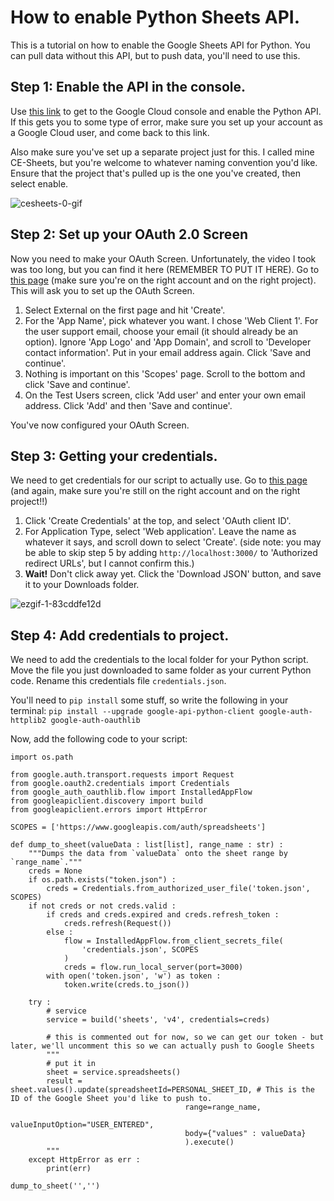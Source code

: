 # How to enable Python Sheets API.
This is a tutorial on how to enable the Google Sheets API for Python. You can pull data without this API, but to push data, you'll need to use this.

## Step 1: Enable the API in the console.

Use [this link](https://console.cloud.google.com/flows/enableapi?apiid=sheets.googleapis.com) to get to the Google Cloud console and enable the Python API. If this gets you to some type of error, make sure you set up your account as a Google Cloud user, and come back to this link.

Also make sure you've set up a separate project just for this. I called mine CE-Sheets, but you're welcome to whatever naming convention you'd like. Ensure that the project that's pulled up is the one you've created, then select enable.

![cesheets-0-gif](https://github.com/andykasen13/CE-Assistant-v2/assets/89205919/ac347904-9cbe-489e-aa2a-ee030545c3fe)

## Step 2: Set up your OAuth 2.0 Screen
Now you need to make your OAuth Screen. Unfortunately, the video I took was too long, but you can find it here (REMEMBER TO PUT IT HERE). Go to [this page](https://console.cloud.google.com/apis/credentials/consent) (make sure you're on the right account and on the right project). This will ask you to set up the OAuth Screen. 

1. Select External on the first page and hit 'Create'.
2. For the 'App Name', pick whatever you want. I chose 'Web Client 1'. For the user support email, choose your email (it should already be an option). Ignore 'App Logo' and 'App Domain', and scroll to 'Developer contact information'. Put in your email address again. Click 'Save and continue'.
3. Nothing is important on this 'Scopes' page. Scroll to the bottom and click 'Save and continue'.
4. On the Test Users screen, click 'Add user' and enter your own email address. Click 'Add' and then 'Save and continue'.

You've now configured your OAuth Screen.

## Step 3: Getting your credentials.
We need to get credentials for our script to actually use. Go to [this page](https://console.cloud.google.com/apis/credentials) (and again, make sure you're still on the right account and on the right project!!)

1. Click 'Create Credentials' at the top, and select 'OAuth client ID'.
2. For Application Type, select 'Web application'. Leave the name as whatever it says, and scroll down to select 'Create'. (side note: you may be able to skip step 5 by adding `http://localhost:3000/` to 'Authorized redirect URLs', but I cannot confirm this.)
3. **Wait!** Don't click away yet. Click the 'Download JSON' button, and save it to your Downloads folder.

![ezgif-1-83cddfe12d](https://github.com/andykasen13/CE-Assistant-v2/assets/89205919/3cc353f8-d8f6-4d52-9f6d-5ade5076321e)

## Step 4: Add credentials to project.
We need to add the credentials to the local folder for your Python script. Move the file you just downloaded to same folder as your current Python code. Rename this credentials file `credentials.json`. 

You'll need to `pip install` some stuff, so write the following in your terminal: `pip install --upgrade google-api-python-client google-auth-httplib2 google-auth-oauthlib`

Now, add the following code to your script:

```
import os.path

from google.auth.transport.requests import Request
from google.oauth2.credentials import Credentials
from google_auth_oauthlib.flow import InstalledAppFlow
from googleapiclient.discovery import build
from googleapiclient.errors import HttpError

SCOPES = ['https://www.googleapis.com/auth/spreadsheets']

def dump_to_sheet(valueData : list[list], range_name : str) :
    """Dumps the data from `valueData` onto the sheet range by `range_name`."""
    creds = None
    if os.path.exists("token.json") :
        creds = Credentials.from_authorized_user_file('token.json', SCOPES)
    if not creds or not creds.valid :
        if creds and creds.expired and creds.refresh_token :
            creds.refresh(Request())
        else :
            flow = InstalledAppFlow.from_client_secrets_file(
                'credentials.json', SCOPES
            )
            creds = flow.run_local_server(port=3000)
        with open('token.json', 'w') as token :
            token.write(creds.to_json())
        
    try :
        # service
        service = build('sheets', 'v4', credentials=creds)

        # this is commented out for now, so we can get our token - but later, we'll uncomment this so we can actually push to Google Sheets
        """
        # put it in
        sheet = service.spreadsheets()
        result = sheet.values().update(spreadsheetId=PERSONAL_SHEET_ID, # This is the ID of the Google Sheet you'd like to push to.
                                       range=range_name,
                                       valueInputOption="USER_ENTERED",
                                       body={"values" : valueData}
                                       ).execute()
        """
    except HttpError as err :
        print(err)

dump_to_sheet('','')
```

